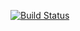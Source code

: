 [![Build Status](https://travis-ci.com/ilovecsharp/proyecto-base-spring.svg?branch=master)](https://travis-ci.com/ilovecsharp/proyecto-base-spring)
